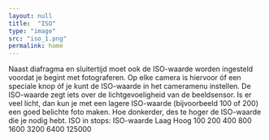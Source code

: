 ```yaml
---
layout: null
title:  "ISO"
type: "image"
src: "iso_1.png"
permalink: home
---
```



Naast diafragma en sluitertijd moet ook de ISO-waarde worden ingesteld voordat je begint met fotograferen. Op elke camera is hiervoor óf een speciale knop óf je kunt de ISO-waarde in het cameramenu instellen.
De ISO-waarde zegt iets over de lichtgevoeligheid van de beeldsensor. Is er veel licht, dan kun je met een lagere ISO-waarde (bijvoorbeeld 100 of 200) een goed belichte foto maken. Hoe donkerder, des te hoger de ISO-waarde die je nodig hebt.
ISO in stops:
 ISO-waarde
Laag                                                                                   Hoog
100    200  400       800       1600      3200     6400  125000